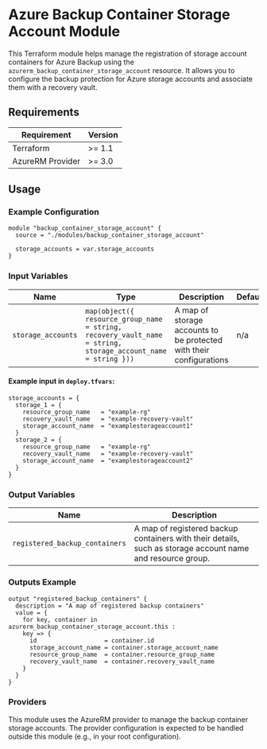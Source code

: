 
# Azure Backup Container Storage Account Module

This Terraform module helps manage the registration of storage account containers for Azure Backup using the `azurerm_backup_container_storage_account` resource. It allows you to configure the backup protection for Azure storage accounts and associate them with a recovery vault.

## **Requirements**

| Requirement           | Version |
|-----------------------|---------|
| Terraform             | >= 1.1   |
| AzureRM Provider      | >= 3.0   |

## **Usage**

### **Example Configuration**

```hcl
module "backup_container_storage_account" {
  source = "./modules/backup_container_storage_account"

  storage_accounts = var.storage_accounts
}
```

### **Input Variables**

| Name                      | Type                                                                                      | Description                                                     | Default |
|---------------------------|-------------------------------------------------------------------------------------------|-----------------------------------------------------------------|---------|
| `storage_accounts`         | `map(object({ resource_group_name = string, recovery_vault_name = string, storage_account_name = string }))` | A map of storage accounts to be protected with their configurations | n/a     |

#### Example input in `deploy.tfvars`:

```hcl
storage_accounts = {
  storage_1 = {
    resource_group_name   = "example-rg"
    recovery_vault_name   = "example-recovery-vault"
    storage_account_name  = "examplestorageaccount1"
  }
  storage_2 = {
    resource_group_name   = "example-rg"
    recovery_vault_name   = "example-recovery-vault"
    storage_account_name  = "examplestorageaccount2"
  }
}
```

### **Output Variables**

| Name                          | Description                                 |
|-------------------------------|---------------------------------------------|
| `registered_backup_containers` | A map of registered backup containers with their details, such as storage account name and resource group. |

### **Outputs Example**

```hcl
output "registered_backup_containers" {
  description = "A map of registered backup containers"
  value = {
    for key, container in azurerm_backup_container_storage_account.this :
    key => {
      id                   = container.id
      storage_account_name = container.storage_account_name
      resource_group_name  = container.resource_group_name
      recovery_vault_name  = container.recovery_vault_name
    }
  }
}
```

### **Providers**

This module uses the AzureRM provider to manage the backup container storage accounts. The provider configuration is expected to be handled outside this module (e.g., in your root configuration).

